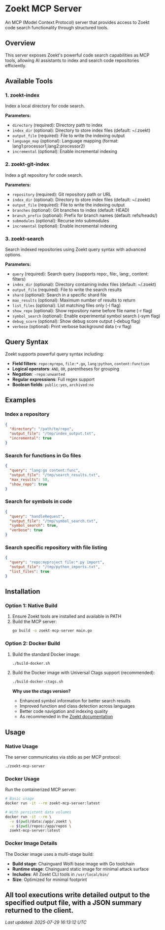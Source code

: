 # Zoekt MCP Server

An MCP (Model Context Protocol) server that provides access to Zoekt code search functionality through structured tools.

## Overview

This server exposes Zoekt's powerful code search capabilities as MCP tools, allowing AI assistants to index and search code repositories efficiently.

## Available Tools

### 1. zoekt-index
Index a local directory for code search.

**Parameters:**
- `directory` (required): Directory path to index
- `index_dir` (optional): Directory to store index files (default: ~/.zoekt)
- `output_file` (required): File to write the indexing output
- `language_map` (optional): Language mapping (format: lang1:processor1,lang2:processor2)
- `incremental` (optional): Enable incremental indexing

### 2. zoekt-git-index
Index a git repository for code search.

**Parameters:**
- `repository` (required): Git repository path or URL
- `index_dir` (optional): Directory to store index files (default: ~/.zoekt)
- `output_file` (required): File to write the indexing output
- `branches` (optional): Git branches to index (default: HEAD)
- `branch_prefix` (optional): Prefix for branch names (default: refs/heads/)
- `submodules` (optional): Recurse into submodules
- `incremental` (optional): Enable incremental indexing

### 3. zoekt-search
Search indexed repositories using Zoekt query syntax with advanced options.

**Parameters:**
- `query` (required): Search query (supports repo:, file:, lang:, content: filters)
- `index_dir` (optional): Directory containing index files (default: ~/.zoekt)
- `output_file` (required): File to write the search results
- `shard` (optional): Search in a specific shard file
- `max_results` (optional): Maximum number of results to return
- `list_files` (optional): List matching files only (-l flag)
- `show_repo` (optional): Show repository name before file name (-r flag)
- `symbol_search` (optional): Enable experimental symbol search (-sym flag)
- `debug_score` (optional): Show debug score output (-debug flag)
- `verbose` (optional): Print verbose background data (-v flag)

## Query Syntax

Zoekt supports powerful query syntax including:

- **Field filters**: `repo:myrepo`, `file:*.go`, `lang:python`, `content:function`
- **Logical operators**: `AND`, `OR`, parentheses for grouping
- **Negation**: `-repo:unwanted`
- **Regular expressions**: Full regex support
- **Boolean fields**: `public:yes`, `archived:no`

## Examples

### Index a repository
```json
{
  "directory": "/path/to/repo",
  "output_file": "/tmp/index_output.txt",
  "incremental": true
}
```

### Search for functions in Go files
```json
{
  "query": "lang:go content:func",
  "output_file": "/tmp/search_results.txt",
  "max_results": 50,
  "show_repo": true
}
```

### Search for symbols in code
```json
{
  "query": "handleRequest",
  "output_file": "/tmp/symbol_search.txt",
  "symbol_search": true,
  "verbose": true
}
```

### Search specific repository with file listing
```json
{
  "query": "repo:myproject file:*.py import",
  "output_file": "/tmp/python_imports.txt",
  "list_files": true
}
```

## Installation

### Option 1: Native Build
1. Ensure Zoekt tools are installed and available in PATH
2. Build the MCP server:
   ```bash
   go build -o zoekt-mcp-server main.go
   ```

### Option 2: Docker Build
1. Build the standard Docker image:
   ```bash
   ./build-docker.sh
   ```

2. Build the Docker image with Universal Ctags support (recommended):
   ```bash
   ./build-docker-ctags.sh
   ```
   
   **Why use the ctags version?**
   - Enhanced symbol information for better search results
   - Improved function and class detection across languages
   - Better code navigation and indexing quality
   - As recommended in the [Zoekt documentation](https://github.com/sourcegraph/zoekt#ctags)

## Usage

### Native Usage
The server communicates via stdio as per MCP protocol:
```bash
./zoekt-mcp-server
```

### Docker Usage
Run the containerized MCP server:
```bash
# Basic usage
docker run -it --rm zoekt-mcp-server:latest

# With persistent data volumes
docker run -it --rm \
  -v $(pwd)/data:/app/.zoekt \
  -v $(pwd)/repos:/app/repos \
  zoekt-mcp-server:latest
```

### Docker Image Details
The Docker image uses a multi-stage build:
- **Build stage**: Chainguard Wolfi base image with Go toolchain
- **Runtime stage**: Chainguard static image for minimal attack surface
- **Includes**: All Zoekt CLI tools in `/usr/local/bin/`
- **Size**: Optimized for minimal footprint

All tool executions write detailed output to the specified output file, with a JSON summary returned to the client.
---
*Last updated: 2025-07-29 16:13:12 UTC*
